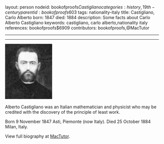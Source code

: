 layout: person
nodeid: bookofproofs$Castigliano
categories: history,19th-century
parentid: bookofproofs$603
tags: nationality-italy
title: Castigliano, Carlo Alberto
born: 1847
died: 1884
description: Some facts about Carlo Alberto Castigliano
keywords: castigliano, carlo alberto,nationality italy
references: bookofproofs$6909
contributors: bookofproofs,@MacTutor

---


---

![Castigliano.jpg](https://github.com/bookofproofs/bookofproofs.github.io/blob/main/_sources/_assets/images/portraits/Castigliano.jpg?raw=true)

Alberto Castigliano was an Italian mathematician and physicist who may be credited with the discovery of the principle of least work.

Born 9 November 1847 Asti, Piemonte (now Italy). Died 25 October 1884 Milan, Italy.


View full biography at [MacTutor](https://mathshistory.st-andrews.ac.uk/Biographies/Castigliano/).